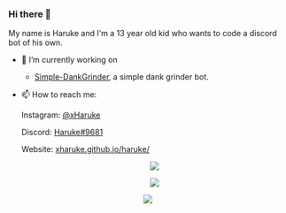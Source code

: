 ### Hi there 👋

My name is Haruke and I'm a 13 year old kid who wants to code a discord bot of his own.

- 🔭 I’m currently working on
  * [Simple-DankGrinder](https://github.com/xHaruke/Simple-DankGrinder), a simple dank grinder bot.
   
- 📫 How to reach me:

  Instagram: [@xHaruke](https://instagram.com/xHaruke)
  
  Discord: [Haruke#9681](https://discord.com/users/852848188942581764)
  
  Website: [xharuke.github.io/haruke/](https://xharuke.github.io/haruke/)
  
  <p align="center">
   <img src="https://inv.wtf/widget/chill">
  </p>
  
  <p align="center">
   <img src="https://github-readme-stats.vercel.app/api?username=xHaruke&show_icons=true&include_all_commits=true&theme=onedark&count_private=true&hide_border=true&line_height=25">
  </p>
  
 <p align="center">
  <img src="https://lanyard.cnrad.dev/api/852848188942581764?idleMessage=Probably watching anime">
 </p>

<!-- This README was heavily inspired by https://github.com/GamingGeek, go check him out, he does amazing things! -->
